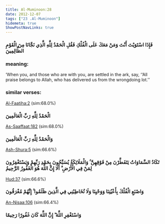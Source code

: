 ```yaml
---
title: Al-Muminoon:28
date: 2012-12-07
tags: ["23 .Al-Muminoon"]
hidemeta: true 
ShowPostNavLinks: true 
---
```

### فَإِذَا اسْتَوَيْتَ أَنْتَ وَمَنْ مَعَكَ عَلَى الْفُلْكِ فَقُلِ الْحَمْدُ لِلَّهِ الَّذِي نَجَّانَا مِنَ الْقَوْمِ الظَّالِمِينَ
### meaning: 
‘When you, and those who are with you, are settled in the ark, say, ‘‘All praise belongs to Allah, who has delivered us from the wrongdoing lot.’’
### similar verses: 

[Al-Faatiha:2](/1/2) (sim:68.0%)

### الْحَمْدُ لِلَّهِ رَبِّ الْعَالَمِينَ

[As-Saaffaat:182](/37/182) (sim:68.0%)

### وَالْحَمْدُ لِلَّهِ رَبِّ الْعَالَمِينَ

[Ash-Shura:5](/42/5) (sim:66.6%)

### تَكَادُ السَّمَاوَاتُ يَتَفَطَّرْنَ مِنْ فَوْقِهِنَّ ۚ وَالْمَلَائِكَةُ يُسَبِّحُونَ بِحَمْدِ رَبِّهِمْ وَيَسْتَغْفِرُونَ لِمَنْ فِي الْأَرْضِ ۗ أَلَا إِنَّ اللَّهَ هُوَ الْغَفُورُ الرَّحِيمُ

[Hud:37](/11/37) (sim:66.6%)

### وَاصْنَعِ الْفُلْكَ بِأَعْيُنِنَا وَوَحْيِنَا وَلَا تُخَاطِبْنِي فِي الَّذِينَ ظَلَمُوا ۚ إِنَّهُمْ مُغْرَقُونَ

[An-Nisaa:106](/4/106) (sim:66.4%)

### وَاسْتَغْفِرِ اللَّهَ ۖ إِنَّ اللَّهَ كَانَ غَفُورًا رَحِيمًا
